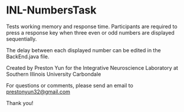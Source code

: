 # INL-NumbersTask
Tests working memory and response time. Participants are required to press a response key when three even or odd numbers are displayed sequentially.

The delay between each displayed number can be edited in the BackEnd.java file.

Created by Preston Yun for the Integrative Neuroscience Laboratory at Southern Illinois University Carbondale

For questions or comments, please send an email to prestonyun32@gmail.com

Thank you!
